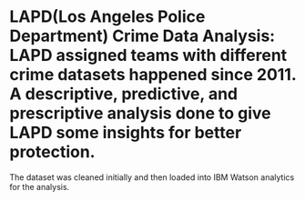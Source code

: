 # LAPD(Los Angeles Police Department) Crime Data Analysis: LAPD assigned teams with different crime datasets happened since 2011. A descriptive, predictive, and prescriptive analysis done to give LAPD some insights for better protection. 
The dataset was cleaned initially and then loaded into IBM Watson analytics for the analysis.

